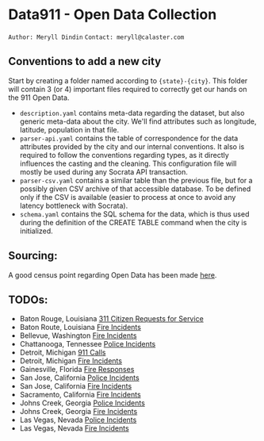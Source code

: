 # Data911 - Open Data Collection

`Author: Meryll Dindin`
`Contact: meryll@calaster.com`

## Conventions to add a new city

Start by creating a folder named according to `{state}-{city}`. This folder will contain 3 (or 4) important files required to correctly get our hands on the 911 Open Data.

- `description.yaml` contains meta-data regarding the dataset, but also generic meta-data about the city. We'll find attributes such as longitude, latitude, population in that file.
- `parser-api.yaml` contains the table of correspondence for the data attributes provided by the city and our internal conventions. It also is required to follow the conventions regarding types, as it directly influences the casting and the cleaning. This configuration file will mostly be used during any Socrata API transaction.
- `parser-csv.yaml` contains a similar table than the previous file, but for a possibly given CSV archive of that accessible database. To be defined only if the CSV is available (easier to process at once to avoid any latency bottleneck with Socrata).
- `schema.yaml` contains the SQL schema for the data, which is thus used during the definition of the CREATE TABLE command when the city is initialized.

## Sourcing:

A good census point regarding Open Data has been made [here](http://us-cities.survey.okfn.org/dataset/emergency-calls).

## TODOs:

- Baton Rouge, Louisiana [311 Citizen Requests for Service](https://data.brla.gov/Government/311-Citizen-Requests-for-Service/7ixm-mnvx)
- Baton Route, Louisiana [Fire Incidents](https://data.brla.gov/Public-Safety/Baton-Rouge-Fire-Incidents/dakq-4sda/data)
- Bellevue, Washington [Fire Incidents](https://bellevue.data.socrata.com/Safe-Community/Open-Data-Fire-RMS-Incidents-Jan-1-2013-May-31-201/7zhy-vmpj)
- Chattanooga, Tennessee [Police Incidents](https://www.chattadata.org/Public-Safety/Police-Incident-Data/jvkg-79ss)
- Detroit, Michigan [911 Calls](https://data.detroitmi.gov/datasets/911-calls-for-service?geometry=-86.917%2C42.028%2C-79.926%2C42.738)
- Detroit, Michigan [Fire Incidents](https://data.detroitmi.gov/datasets/fire-incidents)
- Gainesville, Florida [Fire Responses](https://data.cityofgainesville.org/Public-Safety/Fire-Rescue-Responses/s7de-wj39)
- San Jose, California [Police Incidents](https://data.sanjoseca.gov/dataset/police-calls-for-service)
- San Jose, California [Fire Incidents](https://data.sanjoseca.gov/dataset/san-jose-fire-incidents/resource/e465b97c-c209-412a-ba4d-cde03d655f44)
- Sacramento, California [Fire Incidents](https://data.cityofsacramento.org/datasets/0b32edde7b14480e82d0d746108431db_0?geometry=-123.164%2C38.304%2C-119.669%2C38.680)
- Johns Creek, Georgia [Police Incidents](https://datahub.johnscreekga.gov/datasets/police-calls-for-service?geometry=169.250%2C-85.837%2C158.704%2C48.873)
- Johns Creek, Georgia [Fire Incidents](https://datahub.johnscreekga.gov/datasets/fire-department-incidents?geometry=-117.055%2C30.552%2C-89.094%2C33.805)
- Las Vegas, Nevada [Police Incidents](https://opendataportal-lasvegas.opendata.arcgis.com/datasets/metro-cfs-opendata)
- Las Vegas, Nevada [Fire Incidents](https://opendataportal-lasvegas.opendata.arcgis.com/datasets/fire-department-incident-count)

